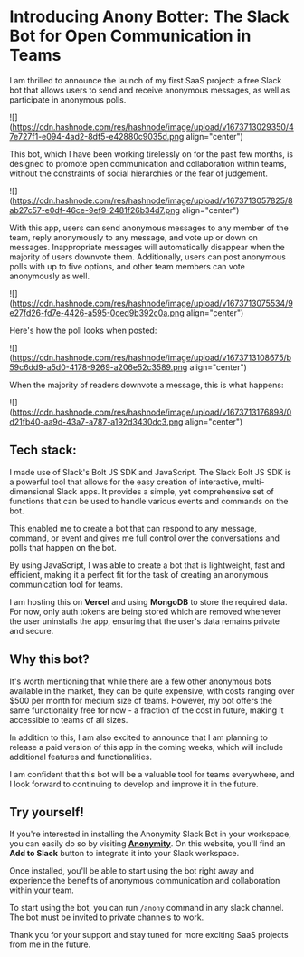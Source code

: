 # Introducing Anony Botter: The Slack Bot  for Open Communication in Teams

I am thrilled to announce the launch of my first SaaS project: a free Slack bot that allows users to send and receive anonymous messages, as well as participate in anonymous polls.

![](https://cdn.hashnode.com/res/hashnode/image/upload/v1673713029350/47e727f1-e094-4ad2-8df5-e42880c9035d.png align="center")

This bot, which I have been working tirelessly on for the past few months, is designed to promote open communication and collaboration within teams, without the constraints of social hierarchies or the fear of judgement.

![](https://cdn.hashnode.com/res/hashnode/image/upload/v1673713057825/8ab27c57-e0df-46ce-9ef9-2481f26b34d7.png align="center")

With this app, users can send anonymous messages to any member of the team, reply anonymously to any message, and vote up or down on messages. Inappropriate messages will automatically disappear when the majority of users downvote them. Additionally, users can post anonymous polls with up to five options, and other team members can vote anonymously as well.

![](https://cdn.hashnode.com/res/hashnode/image/upload/v1673713075534/9e27fd26-fd7e-4426-a595-0ced9b392c0a.png align="center")

Here's how the poll looks when posted:

![](https://cdn.hashnode.com/res/hashnode/image/upload/v1673713108675/b59c6dd9-a5d0-4178-9269-a206e52c3589.png align="center")

When the majority of readers downvote a message, this is what happens:

![](https://cdn.hashnode.com/res/hashnode/image/upload/v1673713176898/0d21fb40-aa9d-43a7-a787-a192d3430dc3.png align="center")

## Tech stack:

I made use of Slack's Bolt JS SDK and JavaScript. The Slack Bolt JS SDK is a powerful tool that allows for the easy creation of interactive, multi-dimensional Slack apps. It provides a simple, yet comprehensive set of functions that can be used to handle various events and commands on the bot.

This enabled me to create a bot that can respond to any message, command, or event and gives me full control over the conversations and polls that happen on the bot.

By using JavaScript, I was able to create a bot that is lightweight, fast and efficient, making it a perfect fit for the task of creating an anonymous communication tool for teams.

I am hosting this on **Vercel** and using **MongoDB** to store the required data. For now, only auth tokens are being stored which are removed whenever the user uninstalls the app, ensuring that the user's data remains private and secure.

## Why this bot?

It's worth mentioning that while there are a few other anonymous bots available in the market, they can be quite expensive, with costs ranging over $500 per month for medium size of teams. However, my bot offers the same functionality free for now - a fraction of the cost in future, making it accessible to teams of all sizes.

In addition to this, I am also excited to announce that I am planning to release a paid version of this app in the coming weeks, which will include additional features and functionalities.

I am confident that this bot will be a valuable tool for teams everywhere, and I look forward to continuing to develop and improve it in the future.

## Try yourself!

If you're interested in installing the Anonymity Slack Bot in your workspace, you can easily do so by visiting [**Anonymity**](https://anonymity.webflow.io/). On this website, you'll find an **Add to Slack** button to integrate it into your Slack workspace.

Once installed, you'll be able to start using the bot right away and experience the benefits of anonymous communication and collaboration within your team.

To start using the bot, you can run `/anony` command in any slack channel. The bot must be invited to private channels to work.

Thank you for your support and stay tuned for more exciting SaaS projects from me in the future.